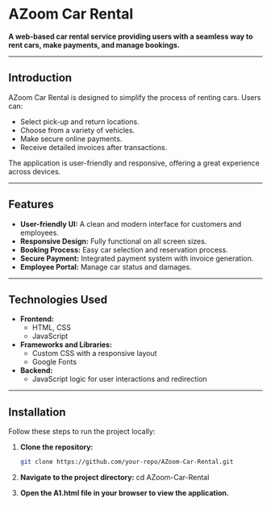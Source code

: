 # AZoom Car Rental

**A web-based car rental service providing users with a seamless way to rent cars, make payments, and manage bookings.**

---

## Introduction
AZoom Car Rental is designed to simplify the process of renting cars. Users can:
- Select pick-up and return locations.
- Choose from a variety of vehicles.
- Make secure online payments.
- Receive detailed invoices after transactions.

The application is user-friendly and responsive, offering a great experience across devices.

---

## Features
- **User-friendly UI:** A clean and modern interface for customers and employees.
- **Responsive Design:** Fully functional on all screen sizes.
- **Booking Process:** Easy car selection and reservation process.
- **Secure Payment:** Integrated payment system with invoice generation.
- **Employee Portal:** Manage car status and damages.

---

## Technologies Used
- **Frontend:**
  - HTML, CSS
  - JavaScript
- **Frameworks and Libraries:**
  - Custom CSS with a responsive layout
  - Google Fonts
- **Backend:**
  - JavaScript logic for user interactions and redirection

---

## Installation
Follow these steps to run the project locally:

1. **Clone the repository:**
   ```bash
   git clone https://github.com/your-repo/AZoom-Car-Rental.git
   
2. **Navigate to the project directory:**
   cd AZoom-Car-Rental
   
4. **Open the A1.html file in your browser to view the application.**
